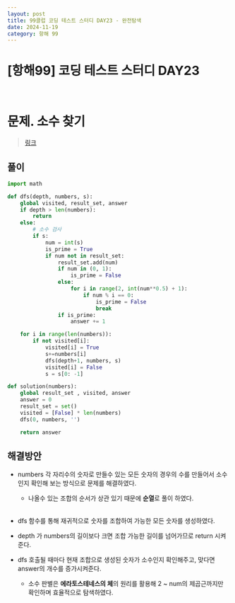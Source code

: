 ```yaml
---
layout: post
title: 99클럽 코딩 테스트 스터디 DAY23 - 완전탐색
date: 2024-11-19
category: 항해 99 
---
```


# [항해99] 코딩 테스트 스터디 DAY23

<br>

# 문제. 소수 찾기
> [링크](https://school.programmers.co.kr/learn/courses/30/lessons/42839)



## 풀이

```python
import math

def dfs(depth, numbers, s):
    global visited, result_set, answer
    if depth > len(numbers):
        return
    else:
        # 소수 검사
        if s:
            num = int(s)
            is_prime = True
            if num not in result_set:
                result_set.add(num)
                if num in (0, 1):
                    is_prime = False
                else:
                    for i in range(2, int(num**0.5) + 1):
                        if num % i == 0:
                            is_prime = False
                            break
                if is_prime:
                    answer += 1

    for i in range(len(numbers)):
        if not visited[i]:
            visited[i] = True
            s+=numbers[i]
            dfs(depth+1, numbers, s)
            visited[i] = False
            s = s[0: -1]

def solution(numbers):
    global result_set , visited, answer
    answer = 0
    result_set = set()
    visited = [False] * len(numbers)
    dfs(0, numbers, '')

    return answer
```

## 해결방안
- numbers 각 자리수의 숫자로 만들수 있는 모든 숫자의 경우의 수를 만들어서 소수인지 확인해 보는 방식으로 문제를 해결하였다. 
  - 나올수 있는 조합의 순서가 상관 있기 때문에 **순열**로 풀이 하였다.

  <br>
- dfs 함수를 통해 재귀적으로 숫자를 조합하여 가능한 모든 숫자를 생성하였다. 
- depth 가 numbers의 길이보다 크면 조합 가능한 길이를 넘어가므로 return 시켜준다.
- dfs 호출될 때마다 현재 조합으로 생성된 숫자가 소수인지 확인해주고, 맞다면 answer의 개수를 증가시켜준다. 
  - 소수 판별은 **에라토스테네스의 체**의 원리를 활용해 2 ~ num의 제곱근까지만 확인하며 효율적으로 탐색하였다. 